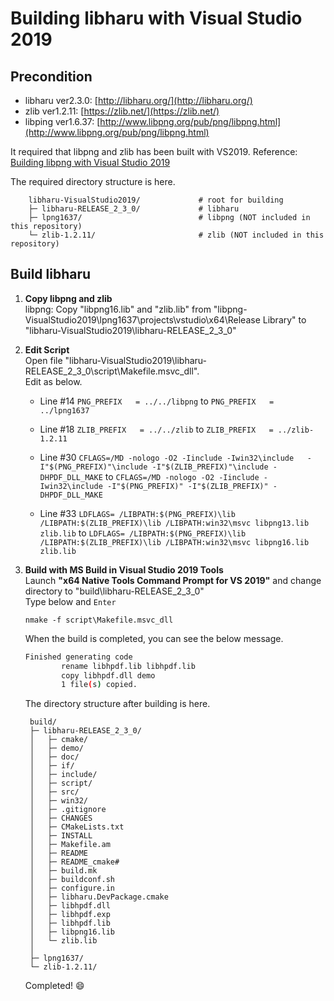 # **Building libharu with Visual Studio 2019**

## Precondition
 - libharu ver2.3.0: [http://libharu.org/](http://libharu.org/)
 - zlib ver1.2.11: [https://zlib.net/](https://zlib.net/)
 - libping ver1.6.37: [http://www.libpng.org/pub/png/libpng.html](http://www.libpng.org/pub/png/libpng.html)

It required that libpng and zlib has been built with VS2019.
Reference: [Building libpng with Visual Studio 2019](https://github.com/mryssng/libpng-VisualStudio2019)

The required directory structure is here.

	    libharu-VisualStudio2019/             # root for building
	    ├─ libharu-RELEASE_2_3_0/             # libharu
	    ├─ lpng1637/                          # libpng (NOT included in this repository)
	    └─ zlib-1.2.11/                       # zlib (NOT included in this repository)
    
## Build libharu

 1. **Copy libpng and zlib**<br>
   libpng:
Copy "libpng16.lib" and "zlib.lib" from "libpng-VisualStudio2019\lpng1637\projects\vstudio\x64\Release Library" to "libharu-VisualStudio2019\libharu-RELEASE_2_3_0"

 2. **Edit Script**<br>
  Open file "libharu-VisualStudio2019\libharu-RELEASE_2_3_0\script\Makefile.msvc_dll".<br>
  Edit as below.
     * Line #14
     `PNG_PREFIX   = ../../libpng`
     to
     `PNG_PREFIX   = ../lpng1637`
     
     * Line #18
     `ZLIB_PREFIX   = ../../zlib`
     to
     `ZLIB_PREFIX   = ../zlib-1.2.11`
        
     * Line #30
     `CFLAGS=/MD -nologo -O2 -Iinclude -Iwin32\include   -I"$(PNG_PREFIX)"\include -I"$(ZLIB_PREFIX)"\include -DHPDF_DLL_MAKE`
     to
     `CFLAGS=/MD -nologo -O2 -Iinclude -Iwin32\include -I"$(PNG_PREFIX)" -I"$(ZLIB_PREFIX)" -DHPDF_DLL_MAKE`
        
     * Line #33
     `LDFLAGS= /LIBPATH:$(PNG_PREFIX)\lib /LIBPATH:$(ZLIB_PREFIX)\lib /LIBPATH:win32\msvc libpng13.lib zlib.lib`
     to
     `LDFLAGS= /LIBPATH:$(PNG_PREFIX)\lib /LIBPATH:$(ZLIB_PREFIX)\lib /LIBPATH:win32\msvc libpng16.lib zlib.lib`

3. **Build with MS Build in  Visual Studio 2019 Tools**<br>
  Launch **"x64 Native Tools Command Prompt for VS 2019"** and change directory to "build\libharu-RELEASE_2_3_0"<br>
  Type below and `Enter`<br>
  
    `nmake -f script\Makefile.msvc_dll`<br>
    
    When the build is completed, you can see the below message.<br>
	```sh
	Finished generating code
	        rename libhpdf.lib libhpdf.lib
	        copy libhpdf.dll demo
	        1 file(s) copied.
   ```
    The directory structure after building is here.

	    build/ 
	    ├─ libharu-RELEASE_2_3_0/ 
	    │   ├─ cmake/ 
	    │   ├─ demo/ 
	    │   ├─ doc/ 
	    │   ├─ if/
	    │   ├─ include/
	    │   ├─ script/ 
	    │   ├─ src/ 
	    │   ├─ win32/
	    │   ├─ .gitignore 
	    │   ├─ CHANGES 
	    │   ├─ CMakeLists.txt 
	    │   ├─ INSTALL 
	    │   ├─ Makefile.am 
	    │   ├─ README 
	    │   ├─ README_cmake# 
	    │   ├─ build.mk 
	    │   ├─ buildconf.sh 
	    │   ├─ configure.in 
	    │   ├─ libharu.DevPackage.cmake 
	    │   ├─ libhpdf.dll 
	    │   ├─ libhpdf.exp 
	    │   ├─ libhpdf.lib 
	    │   ├─ libpng16.lib 
	    │   └─ zlib.lib
	    │   
	    ├─ lpng1637/
	    └─ zlib-1.2.11/ 

	Completed! 😄
